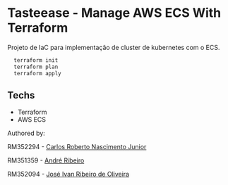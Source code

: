 # Tasteease - Manage AWS ECS With Terraform

Projeto de IaC para implementação de cluster de kubernetes com o ECS.

```bash
  terraform init
  terraform plan
  terraform apply
```

## Techs

- Terraform
- AWS ECS

Authored by:

RM352294 - [Carlos Roberto Nascimento Junior](https://github.com/carona-jr)

RM351359 - [André Ribeiro](https://github.com/AndreRibeir0)

RM352094 - [José Ivan Ribeiro de Oliveira](https://github.com/estrng)
